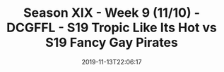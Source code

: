 ---
title: Season XIX - Week 9 (11/10) - DCGFFL - S19 Tropic Like Its Hot vs S19 Fancy
  Gay Pirates
teams-score:
- team: _teams/tropic.md
  score: 20
- team: _teams/carolina-blue.md
  score: 0
mvp: Haley, Andy
game-ball: Stephen, Trey
sportsperson: Sean, Andy
season: 19
week: 9
date: '2019-11-13T22:06:17'
pageid: season-xix-week-9-11-10-7026-vs-7020
---